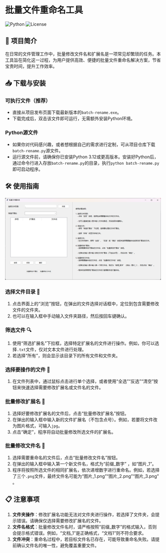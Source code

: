 # 批量文件重命名工具 
![Python](https://img.shields.io/badge/Python-3.12+-blue.svg)
![License](https://img.shields.io/badge/License-MIT-green.svg)

## 🌟 项目简介
在日常的文件管理工作中，批量修改文件名和扩展名是一项常见却繁琐的任务。本工具旨在简化这一过程，为用户提供高效、便捷的批量文件重命名解决方案，节省宝贵时间，提升工作效率。

## 📥 下载与安装
### 可执行文件（推荐）
- 直接从项目发布页面下载最新版本的`batch-rename.exe`。
- 下载完成后，双击该文件即可运行，无需额外安装Python环境。

### Python源文件
- 如果你对代码感兴趣，或者想根据自己的需求进行定制，可从项目仓库下载`batch-rename.py`源文件。
- 运行源文件前，请确保你已安装Python 3.12或更高版本。安装好Python后，通过命令行进入存放`batch-rename.py`的目录，执行`python batch-rename.py`即可启动程序。

## 🛠 使用指南
![img.png](img.png)
### 选择文件目录 📂
1. 点击界面上的“浏览”按钮，在弹出的文件选择对话框中，定位到包含需要修改文件的文件夹。
2. 也可以在输入框中手动输入文件夹路径，然后按回车键确认。

### 筛选文件 🔍
1. 使用“筛选扩展名”下拉框，选择特定扩展名的文件进行操作。例如，你可以选择`.txt`文件，仅对文本文件进行处理。
2. 若选择“所有”，则会显示该目录下的所有文件和文件夹。

### 选择要操作的文件 📃
1. 在文件列表中，通过鼠标点击进行单个选择，或者使用“全选”“反选”“清空”按钮来快速选择需要修改扩展名或文件名的文件。

### 批量修改扩展名 🔄
1. 选择好要修改扩展名的文件后，点击“批量修改扩展名”按钮。
2. 在弹出的输入框中输入新的文件扩展名（不包含点号）。例如，若要将文件改为图片格式，可输入`jpg`。
3. 点击“确定”，程序将自动批量修改所选文件的扩展名。

### 批量修改文件名 📝
1. 选择需要重命名的文件后，点击“批量修改文件名”按钮。
2. 在弹出的输入框中输入第一个新文件名，格式为“前缀_数字” ，如“图片_1”。
3. 程序将按照所选文件的相同扩展名，依次递增数字进行重命名。例如，若选择了三个`.png`文件，最终文件名可能为“图片_1.png”“图片_2.png”“图片_3.png” 。

## 📋 注意事项
1. **文件夹操作**：修改扩展名功能无法对文件夹进行操作，若选择了文件夹，会提示错误。请确保仅选择需要修改扩展名的文件。
2. **文件名格式**：批量修改文件名时，请严格按照“前缀_数字”的格式输入，否则会提示格式错误。例如，“文档_1”是正确格式，“文档1”则不符合要求。
3. **文件冲突**：重命名过程中，若目标文件名已存在，可能导致重命名失败。请提前确认文件名的唯一性，避免覆盖重要文件。
